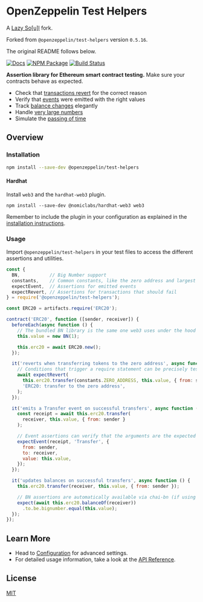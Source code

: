 # OpenZeppelin Test Helpers
A [Lazy So[u]l](https://github.com/lazy-sol/) fork.

Forked from `@openzeppelin/test-helpers` version `0.5.16`.

The original README follows below.

[![Docs](https://img.shields.io/badge/docs-%F0%9F%93%84-blue)](https://docs.openzeppelin.com/test-helpers)
[![NPM Package](https://img.shields.io/npm/v/@openzeppelin/test-helpers.svg)](https://www.npmjs.org/package/@openzeppelin/test-helpers)
[![Build Status](https://travis-ci.com/OpenZeppelin/openzeppelin-test-helpers.svg?branch=master)](https://travis-ci.com/OpenZeppelin/openzeppelin-test-helpers)

**Assertion library for Ethereum smart contract testing.** Make sure your contracts behave as expected.

 * Check that [transactions revert](https://docs.openzeppelin.com/test-helpers/api#expect-revert) for the correct reason
 * Verify that [events](https://docs.openzeppelin.com/test-helpers/api#expect-event) were emitted with the right values
 * Track [balance changes](https://docs.openzeppelin.com/test-helpers/api#balance) elegantly
 * Handle [very large numbers](https://docs.openzeppelin.com/test-helpers/api#bn)
 * Simulate the [passing of time](https://docs.openzeppelin.com/test-helpers/api#time)

## Overview

### Installation

```bash
npm install --save-dev @openzeppelin/test-helpers
```

#### Hardhat

Install `web3` and the `hardhat-web3` plugin.

```
npm install --save-dev @nomiclabs/hardhat-web3 web3
```

Remember to include the plugin in your configuration as explained in the [installation instructions](https://hardhat.org/plugins/nomiclabs-hardhat-web3.html#installation).

### Usage

Import `@openzeppelin/test-helpers` in your test files to access the different assertions and utilities.

```javascript
const {
  BN,           // Big Number support
  constants,    // Common constants, like the zero address and largest integers
  expectEvent,  // Assertions for emitted events
  expectRevert, // Assertions for transactions that should fail
} = require('@openzeppelin/test-helpers');

const ERC20 = artifacts.require('ERC20');

contract('ERC20', function ([sender, receiver]) {
  beforeEach(async function () {
    // The bundled BN library is the same one web3 uses under the hood
    this.value = new BN(1);

    this.erc20 = await ERC20.new();
  });

  it('reverts when transferring tokens to the zero address', async function () {
    // Conditions that trigger a require statement can be precisely tested
    await expectRevert(
      this.erc20.transfer(constants.ZERO_ADDRESS, this.value, { from: sender }),
      'ERC20: transfer to the zero address',
    );
  });

  it('emits a Transfer event on successful transfers', async function () {
    const receipt = await this.erc20.transfer(
      receiver, this.value, { from: sender }
    );

    // Event assertions can verify that the arguments are the expected ones
    expectEvent(receipt, 'Transfer', {
      from: sender,
      to: receiver,
      value: this.value,
    });
  });

  it('updates balances on successful transfers', async function () {
    this.erc20.transfer(receiver, this.value, { from: sender });

    // BN assertions are automatically available via chai-bn (if using Chai)
    expect(await this.erc20.balanceOf(receiver))
      .to.be.bignumber.equal(this.value);
  });
});
```

## Learn More

* Head to [Configuration](https://docs.openzeppelin.com/test-helpers/configuration) for advanced settings.
* For detailed usage information, take a look at the [API Reference](https://docs.openzeppelin.com/test-helpers/api).


## License

[MIT](LICENSE)
